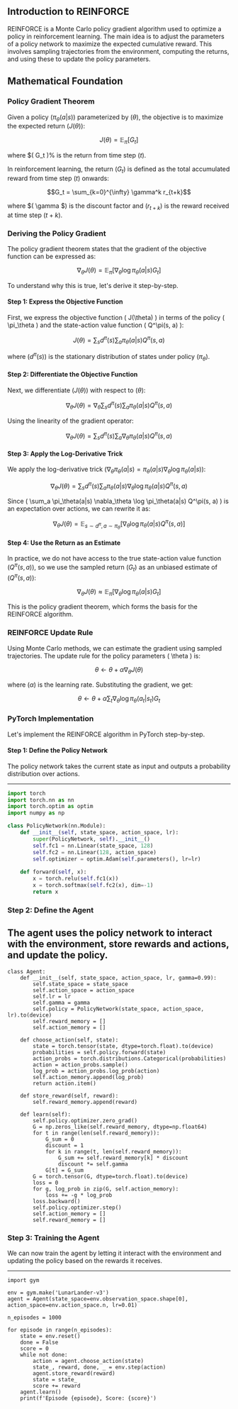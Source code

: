 ## Introduction to REINFORCE

REINFORCE is a Monte Carlo policy gradient algorithm used to optimize a policy in reinforcement learning. The main idea is to adjust the parameters of a policy network to maximize the expected cumulative reward. This involves sampling trajectories from the environment, computing the returns, and using these to update the policy parameters.

## Mathematical Foundation

### Policy Gradient Theorem

Given a policy $( \pi_\theta(a|s) )$ parameterized by $( \theta )$, the objective is to maximize the expected return $( J(\theta) )$:

$$J(\theta) = \mathbb{E}_\pi [ G_t ]$$

where $( G_t )% is the return from time step $( t )$.

In reinforcement learning, the return $( G_t )$ is defined as the total accumulated reward from time step $( t )$ onwards:

$$G_t = \sum_{k=0}^{\infty} \gamma^k r_{t+k}$$

where $( \gamma $) is the discount factor and $( r_{t+k} )$ is the reward received at time step $( t+k )$.

### Deriving the Policy Gradient

The policy gradient theorem states that the gradient of the objective function can be expressed as:

$$\nabla_\theta J(\theta) = \mathbb{E}_\pi [ \nabla_\theta \log \pi_\theta(a|s) G_t ]$$

To understand why this is true, let's derive it step-by-step.

#### Step 1: Express the Objective Function

First, we express the objective function \( J(\theta) \) in terms of the policy \( \pi_\theta \) and the state-action value function \( Q^\pi(s, a) \):

$$J(\theta) = \sum_s d^\pi(s) \sum_a \pi_\theta(a|s) Q^\pi(s, a)$$

where $( d^\pi(s) )$ is the stationary distribution of states under policy $( \pi_\theta )$.

#### Step 2: Differentiate the Objective Function

Next, we differentiate $( J(\theta) )$ with respect to $( \theta )$:

$$\nabla_\theta J(\theta) = \nabla_\theta \sum_s d^\pi(s) \sum_a \pi_\theta(a|s) Q^\pi(s, a)$$

Using the linearity of the gradient operator:

$$\nabla_\theta J(\theta) = \sum_s d^\pi(s) \sum_a \nabla_\theta \pi_\theta(a|s) Q^\pi(s, a)$$

#### Step 3: Apply the Log-Derivative Trick

We apply the log-derivative trick $( \nabla_\theta \pi_\theta(a|s) = \pi_\theta(a|s) \nabla_\theta \log \pi_\theta(a|s) )$:

$$\nabla_\theta J(\theta) = \sum_s d^\pi(s) \sum_a \pi_\theta(a|s) \nabla_\theta \log \pi_\theta(a|s) Q^\pi(s, a)$$

Since \( \sum_a \pi_\theta(a|s) \nabla_\theta \log \pi_\theta(a|s) Q^\pi(s, a) \) is an expectation over actions, we can rewrite it as:

$$\nabla_\theta J(\theta) = \mathbb{E}_{s \sim d^\pi, a \sim \pi_\theta} [ \nabla_\theta \log \pi_\theta(a|s) Q^\pi(s, a) ]$$

#### Step 4: Use the Return as an Estimate

In practice, we do not have access to the true state-action value function $( Q^\pi(s, a) )$, so we use the sampled return $( G_t )$ as an unbiased estimate of $( Q^\pi(s, a) )$:

$$\nabla_\theta J(\theta) \approx \mathbb{E}_\pi [ \nabla_\theta \log \pi_\theta(a|s) G_t ]$$

This is the policy gradient theorem, which forms the basis for the REINFORCE algorithm.

### REINFORCE Update Rule

Using Monte Carlo methods, we can estimate the gradient using sampled trajectories. The update rule for the policy parameters \( \theta \) is:

$$\theta \leftarrow \theta + \alpha \nabla_\theta J(\theta)$$

where $( \alpha )$ is the learning rate. Substituting the gradient, we get:

$$\theta \leftarrow \theta + \alpha \sum_{t} \nabla_\theta \log \pi_\theta(a_t | s_t) G_t$$

### PyTorch Implementation

Let's implement the REINFORCE algorithm in PyTorch step-by-step.

#### Step 1: Define the Policy Network

The policy network takes the current state as input and outputs a probability distribution over actions.

---

```python
import torch
import torch.nn as nn
import torch.optim as optim
import numpy as np

class PolicyNetwork(nn.Module):
    def __init__(self, state_space, action_space, lr):
        super(PolicyNetwork, self).__init__()
        self.fc1 = nn.Linear(state_space, 128)
        self.fc2 = nn.Linear(128, action_space)
        self.optimizer = optim.Adam(self.parameters(), lr=lr)
    
    def forward(self, x):
        x = torch.relu(self.fc1(x))
        x = torch.softmax(self.fc2(x), dim=-1)
        return x
```

### Step 2: Define the Agent
The agent uses the policy network to interact with the environment, store rewards and actions, and update the policy.
---
```
class Agent:
    def __init__(self, state_space, action_space, lr, gamma=0.99):
        self.state_space = state_space
        self.action_space = action_space
        self.lr = lr
        self.gamma = gamma
        self.policy = PolicyNetwork(state_space, action_space, lr).to(device)
        self.reward_memory = []
        self.action_memory = []

    def choose_action(self, state):
        state = torch.tensor(state, dtype=torch.float).to(device)
        probabilities = self.policy.forward(state)
        action_probs = torch.distributions.Categorical(probabilities)
        action = action_probs.sample()
        log_prob = action_probs.log_prob(action)
        self.action_memory.append(log_prob)
        return action.item()

    def store_reward(self, reward):
        self.reward_memory.append(reward)

    def learn(self):
        self.policy.optimizer.zero_grad()
        G = np.zeros_like(self.reward_memory, dtype=np.float64)
        for t in range(len(self.reward_memory)):
            G_sum = 0
            discount = 1
            for k in range(t, len(self.reward_memory)):
                G_sum += self.reward_memory[k] * discount
                discount *= self.gamma
            G[t] = G_sum
        G = torch.tensor(G, dtype=torch.float).to(device)
        loss = 0
        for g, log_prob in zip(G, self.action_memory):
            loss += -g * log_prob
        loss.backward()
        self.policy.optimizer.step()
        self.action_memory = []
        self.reward_memory = []
```

### Step 3: Training the Agent
We can now train the agent by letting it interact with the environment and updating the policy based on the rewards it receives.

---
```
import gym

env = gym.make('LunarLander-v3')
agent = Agent(state_space=env.observation_space.shape[0], action_space=env.action_space.n, lr=0.01)

n_episodes = 1000

for episode in range(n_episodes):
    state = env.reset()
    done = False
    score = 0
    while not done:
        action = agent.choose_action(state)
        state_, reward, done, _ = env.step(action)
        agent.store_reward(reward)
        state = state_
        score += reward
    agent.learn()
    print(f'Episode {episode}, Score: {score}')
```
